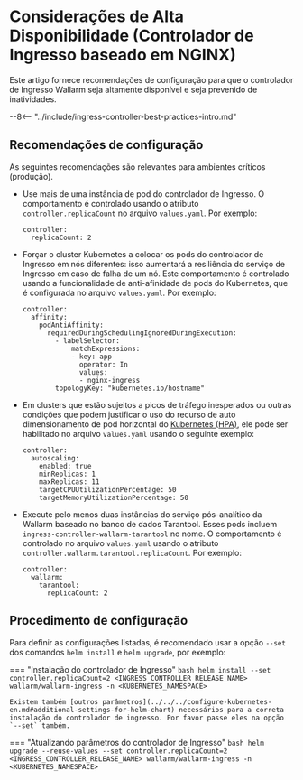 # Considerações de Alta Disponibilidade (Controlador de Ingresso baseado em NGINX)

Este artigo fornece recomendações de configuração para que o controlador de Ingresso Wallarm seja altamente disponível e seja prevenido de inatividades.

--8<-- "../include/ingress-controller-best-practices-intro.md"

## Recomendações de configuração

As seguintes recomendações são relevantes para ambientes críticos (produção).

* Use mais de uma instância de pod do controlador de Ingresso. O comportamento é controlado usando o atributo `controller.replicaCount` no arquivo `values.yaml`. Por exemplo:
    ```
    controller:
      replicaCount: 2
    ```
* Forçar o cluster Kubernetes a colocar os pods do controlador de Ingresso em nós diferentes: isso aumentará a resiliência do serviço de Ingresso em caso de falha de um nó. Este comportamento é controlado usando a funcionalidade de anti-afinidade de pods do Kubernetes, que é configurada no arquivo `values.yaml`. Por exemplo:
    ```
    controller:
      affinity:
        podAntiAffinity:
          requiredDuringSchedulingIgnoredDuringExecution:
            - labelSelector:
                matchExpressions:
                - key: app
                  operator: In
                  values:
                  - nginx-ingress
            topologyKey: "kubernetes.io/hostname"
    ```
* Em clusters que estão sujeitos a picos de tráfego inesperados ou outras condições que podem justificar o uso do recurso de auto dimensionamento de pod horizontal do [Kubernetes (HPA)](https://kubernetes.io/docs/tasks/run-application/horizontal-pod-autoscale/), ele pode ser habilitado no arquivo `values.yaml` usando o seguinte exemplo:
    ```
    controller:
      autoscaling:
        enabled: true
        minReplicas: 1
        maxReplicas: 11
        targetCPUUtilizationPercentage: 50
        targetMemoryUtilizationPercentage: 50
    ```
* Execute pelo menos duas instâncias do serviço pós-analítico da Wallarm baseado no banco de dados Tarantool. Esses pods incluem `ingress-controller-wallarm-tarantool` no nome. O comportamento é controlado no arquivo `values.yaml` usando o atributo `controller.wallarm.tarantool.replicaCount`. Por exemplo:
    ```
    controller:
      wallarm:
        tarantool:
          replicaCount: 2
    ```

## Procedimento de configuração

Para definir as configurações listadas, é recomendado usar a opção `--set` dos comandos `helm install` e `helm upgrade`, por exemplo:

=== "Instalação do controlador de Ingresso"
    ```bash
    helm install --set controller.replicaCount=2 <INGRESS_CONTROLLER_RELEASE_NAME> wallarm/wallarm-ingress -n <KUBERNETES_NAMESPACE>
    ```

    Existem também [outros parâmetros](../../../configure-kubernetes-en.md#additional-settings-for-helm-chart) necessários para a correta instalação do controlador de ingresso. Por favor passe eles na opção `--set` também.
=== "Atualizando parâmetros do controlador de Ingresso"
    ```bash
    helm upgrade --reuse-values --set controller.replicaCount=2 <INGRESS_CONTROLLER_RELEASE_NAME> wallarm/wallarm-ingress -n <KUBERNETES_NAMESPACE>
    ```